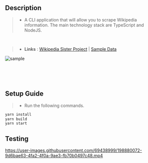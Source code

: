 ## Description
> - A CLI application that will allow you to scrape Wikipedia information. The main technology stack are TypeScript and NodeJS.

<br />

> - **Links** : [Wikipedia Sister Project](https://en.wikipedia.org/wiki/Main_Page#:~:text=Wikipedia%27s%20sister%20projects) | [Sample Data](https://github.com/kentlouisetonino/cli-app-wikipedia-web-scraping/blob/develop/src/files/sister-projects.csv)

![sample](https://user-images.githubusercontent.com/69438999/193521598-c0319469-e52e-43c2-b38a-02a48fa4e885.PNG)



<br />
<br />
<br />

## Setup Guide
> - Run the following commands.
```bash
yarn install
yarn build
yarn start
```



## Testing
https://user-images.githubusercontent.com/69438999/198880072-9d6bae63-4fa2-4f0a-9ae3-fb70b0497c48.mp4

